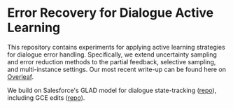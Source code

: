 # Error Recovery for Dialogue Active Learning

This repository contains experiments for applying active learning strategies for dialogue error handling. Specifically, we extend uncertainty sampling and error reduction methods to the partial feedback, selective sampling, and multi-instance settings.
Our most recent write-up can be found here on [Overleaf](https://www.overleaf.com/project/5e34166fd4449b00016cd549).

We build on Salesforce's GLAD model for dialogue state-tracking ([repo](https://github.com/salesforce/glad)), including GCE edits ([repo](https://github.com/elnaaz/GCE-Model)).

